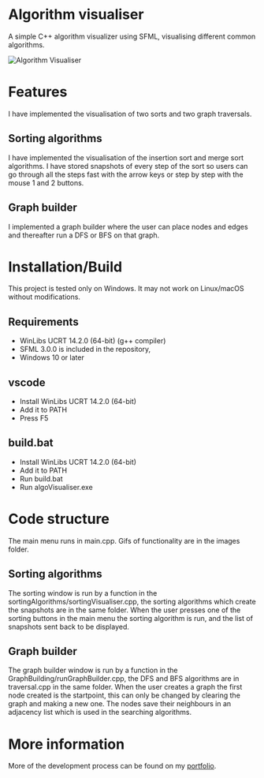 # Algorithm visualiser

A simple C++ algorithm visualizer using SFML, visualising different common algorithms.

![Algorithm Visualiser](Images/Algorithm_Visualiser.gif)

# Features

I have implemented the visualisation of two sorts and two graph traversals.

## Sorting algorithms

I have implemented the visualisation of the insertion sort and merge sort algorithms. I have stored snapshots of every step of the sort so users can go through all the steps fast with the arrow keys or step by step with the mouse 1 and 2 buttons.

## Graph builder

I implemented a graph builder where the user can place nodes and edges and thereafter run a DFS or BFS on that graph.

# Installation/Build

This project is tested only on Windows. It may not work on Linux/macOS without modifications.

## Requirements
- WinLibs UCRT 14.2.0 (64-bit) (g++ compiler)
- SFML 3.0.0 is included in the repository,
- Windows 10 or later

## vscode
- Install WinLibs UCRT 14.2.0 (64-bit)
- Add it to PATH
- Press F5

## build.bat
- Install WinLibs UCRT 14.2.0 (64-bit)
- Add it to PATH
- Run build.bat
- Run algoVisualiser.exe

# Code structure

The main menu runs in main.cpp. Gifs of functionality are in the images folder.

## Sorting algorithms
The sorting window is run by a function in the sortingAlgorithms/sortingVisualiser.cpp, the sorting algorithms which create the snapshots are in the same folder. When the user presses one of the sorting buttons in the main menu the sorting algorithm is run, and the list of snapshots sent back to be displayed. 

## Graph builder
The graph builder window is run by a function in the GraphBuilding/runGraphBuilder.cpp, the DFS and BFS algorithms are in traversal.cpp in the same folder. When the user creates a graph the first node created is the startpoint, this can only be changed by clearing the graph and making a new one. The nodes save their neighbours in an adjacency list which is used in the searching algorithms.

# More information

More of the development process can be found on my [portfolio](https://arthurjerlstrom.wixsite.com/arthurjerlstrom/cpp).


